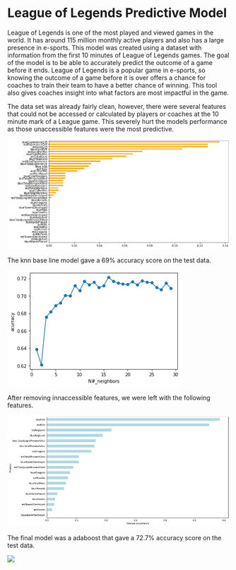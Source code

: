 # League of Legends Predictive Model
League of Legends is one of the most played and viewed games in the world. It has around 115 million monthly active players and also has a large presence in e-sports. 
This model was created using a dataset with information from the first 10 minutes of League of Legends games. 
The goal of the model is to be able to accurately  predict the outcome of a game before it ends.
League of Legends is a popular game in  e-sports, so knowing the outcome of a game before it is over offers a chance for coaches to train their team to have a better chance of winning.
This tool also gives coaches insight into what factors are most impactful in the game.

The data set was already fairly clean, however, there were several features that could not be accessed or calculated by players or coaches at the 10 minute mark of a League game. This severely hurt the models performance as those unaccessible features were the most predictive. 


![](images/Feature_Importances_1.png)

The knn base line model gave a 69% accuracy score on the test data.

![](images/KnnGraph.png)

After removing innaccessible features, we were left with the following features.

![](images/feature_importance.png)

The final model was a adaboost that gave a 72.7% accuracy score on the test data.

![](images/adaboost.png)
